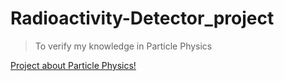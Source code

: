 # Radioactivity-Detector_project

> To verify my knowledge in Particle Physics

[Project about Particle Physics!
](https://github.com/loneicewolf/Radioactivity-Detector_project/wiki/Home-%E2%80%90-Overivew) 
